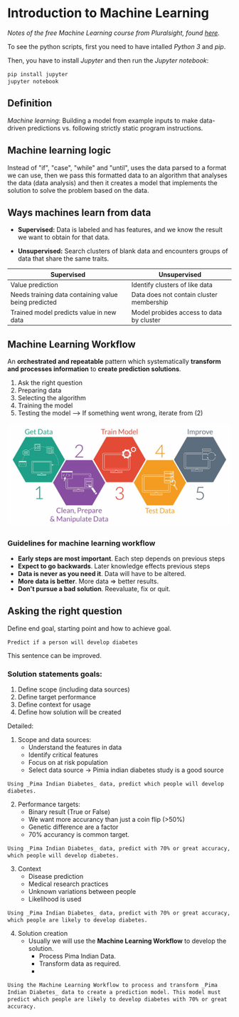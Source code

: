 # Introduction to Machine Learning

_Notes of the free Machine Learning course from Pluralsight, found_
_[here](https://www.pluralsight.com/courses/python-understanding-machine-learning)._

To see the python scripts, first you need to have intalled _Python 3_ and _pip_.

Then, you have to install _Jupyter_ and then run the _Jupyter notebook_:

```
pip install jupyter
jupyter notebook
```

## Definition
*Machine learning*: Building a model from example inputs to make data-driven predictions vs. following strictly static program instructions.


## Machine learning logic

Instead of "if", "case", "while" and "until", uses the data parsed to a format we can use, then we pass this formatted data to an algorithm that analyses the data (data analysis) and then it creates a model that implements the solution to solve the problem based on the data.


## Ways machines learn from data

- **Supervised:**
    Data is labeled and has features, and we know the result we want to obtain for that data.

- **Unsupervised:**
    Search clusters of blank data and encounters groups of data that share the same traits.


|**Supervised**|**Unsupervised**|
|---|---|
|Value prediction|Identify clusters of like data|
|Needs training data containing value being predicted|Data does not contain cluster membership|
|Trained model predicts value in new data|Model probides access to data by cluster|


## Machine Learning Workflow

An **orchestrated and repeatable** pattern which systematically **transform and processes information** to **create prediction solutions**.

1. Ask the right question
2. Preparing data
3. Selecting the algorithm
4. Training the model
5. Testing the model --> If something went wrong, iterate from (2)

<img src="./images/ml-workflow.jpg"
     alt="ml-workflow"
     style="
     max-height: 50vh;
     border-radius: 8px;
     width: 150;" />

### Guidelines for machine learning workflow
- **Early steps are most important**. Each step depends on previous steps
- **Expect to go backwards**. Later knowledge effects previous steps
- **Data is never as you need it**. Data will have to be altered.
- **More data is better**. More data => better results.
- **Don't pursue a bad solution**. Reevaluate, fix or quit.


## Asking the right question
Define end goal, starting point and how to achieve goal.
```
Predict if a person will develop diabetes
```
This sentence can be improved.


### Solution statements goals:
1. Define scope (including data sources)
2. Define target performance
3. Define context for usage
4. Define how solution will be created

Detailed:

1. Scope and data sources:
    - Understand the features in data
    - Identify critical features
    - Focus on at risk population
    - Select data source -> Pimia indian diabetes study is a good source

```
Using _Pima Indian Diabetes_ data, predict which people will develop diabetes.
```
2. Performance targets:
    - Binary result (True or False)
    - We want more accurancy than just a coin flip (>50%)
    - Genetic difference are a factor
    - 70% accurancy is common target.
```
Using _Pima Indian Diabetes_ data, predict with 70% or great accuracy, which people will develop diabetes.
```

3. Context
    - Disease prediction
    - Medical research practices
    - Unknown variations between people
    - Likelihood is used
```
Using _Pima Indian Diabetes_ data, predict with 70% or great accuracy, which people are likely to develop diabetes.
```

4. Solution creation
    - Usually we will use the **Machine Learning Workflow** to develop the solution.
        - Process Pima Indian Data.
        - Transform data as required.
        - 

```
Using the Machine Learning Workflow to process and transform _Pima Indian Diabetes_ data to create a prediction model. This model must predict which people are likely to develop diabetes with 70% or great accuracy.
```
